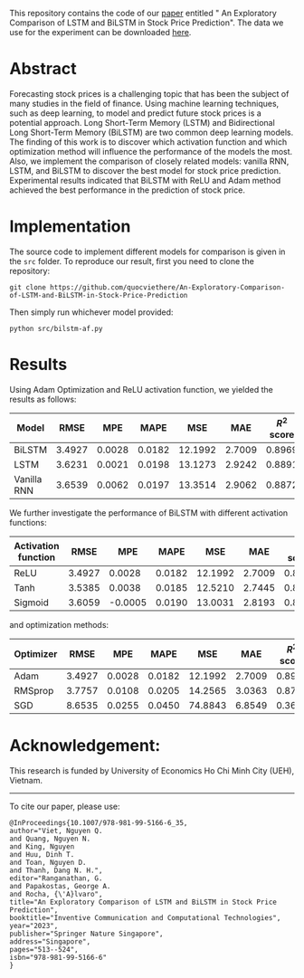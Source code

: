 This repository contains the code of our [paper](https://link.springer.com/chapter/10.1007/978-981-99-5166-6_35) entitled "
An Exploratory Comparison of LSTM and BiLSTM in Stock Price Prediction". The data we use for the experiment can be downloaded [here](https://github.com/quocviethere/An-Exploratory-Comparison-of-LSTM-and-BiLSTM-in-Stock-Price-Prediction/blob/main/data/AAPL.csv).

# Abstract
Forecasting stock prices is a challenging topic that has been the subject of many studies in the field of finance. Using machine learning techniques, such as deep learning, to model and predict future stock prices is a potential approach. Long Short-Term Memory (LSTM) and Bidirectional Long Short-Term Memory (BiLSTM) are two common deep learning models. The finding of this work is to discover which activation function and which optimization method will influence the performance of the models the most. Also, we implement the comparison of closely related models: vanilla RNN, LSTM, and BiLSTM to discover the best model for stock price prediction. Experimental results indicated that BiLSTM with ReLU and Adam method achieved the best performance in the prediction of stock price.

# Implementation

The source code to implement different models for comparison is given in the `src` folder. To reproduce our result, first you need to clone the repository:

```
git clone https://github.com/quocviethere/An-Exploratory-Comparison-of-LSTM-and-BiLSTM-in-Stock-Price-Prediction
```

Then simply run whichever model provided:

```
python src/bilstm-af.py
```

# Results

Using Adam Optimization and ReLU activation function, we yielded the results as follows:

| Model        | RMSE   | MPE    | MAPE   | MSE    | MAE    | $R^2$ score |
|--------------|--------|--------|--------|--------|--------|----------|
| BiLSTM       | 3.4927 | 0.0028 | 0.0182 | 12.1992 | 2.7009 | 0.8969   |
| LSTM         | 3.6231 | 0.0021 | 0.0198 | 13.1273 | 2.9242 | 0.8891   |
| Vanilla RNN  | 3.6539 | 0.0062 | 0.0197 | 13.3514 | 2.9062 | 0.8872   |


We further investigate the performance of BiLSTM with different activation functions:

|  Activation function   | RMSE   | MPE    | MAPE   | MSE    | MAE    | $R^2$ score |
|---------|--------|--------|--------|--------|--------|----------|
| ReLU    | 3.4927 | 0.0028 | 0.0182 | 12.1992 | 2.7009 | 0.8969   |
| Tanh    | 3.5385 | 0.0038 | 0.0185 | 12.5210 | 2.7445 | 0.8942   |
| Sigmoid | 3.6059 | -0.0005 | 0.0190 | 13.0031 | 2.8193 | 0.8901   |

and optimization methods:

| Optimizer | RMSE   | MPE     | MAPE   | MSE    | MAE    | $R^2$ score |
|----------|--------|--------|--------|--------|--------|----------|
| Adam     | 3.4927 | 0.0028 | 0.0182 | 12.1992 | 2.7009 | 0.8969   |
| RMSprop  | 3.7757 | 0.0108 | 0.0205 | 14.2565 | 3.0363 | 0.8795   |
| SGD      | 8.6535 | 0.0255 | 0.0450 | 74.8843 | 6.8549 | 0.3675   |


# Acknowledgement:
This research is funded by University of Economics Ho Chi Minh City (UEH), Vietnam.

---
To cite our paper, please use:

```
@InProceedings{10.1007/978-981-99-5166-6_35,
author="Viet, Nguyen Q.
and Quang, Nguyen N.
and King, Nguyen
and Huu, Dinh T.
and Toan, Nguyen D.
and Thanh, Dang N. H.",
editor="Ranganathan, G.
and Papakostas, George A.
and Rocha, {\'A}lvaro",
title="An Exploratory Comparison of LSTM and BiLSTM in Stock Price Prediction",
booktitle="Inventive Communication and Computational Technologies",
year="2023",
publisher="Springer Nature Singapore",
address="Singapore",
pages="513--524",
isbn="978-981-99-5166-6"
}
```
